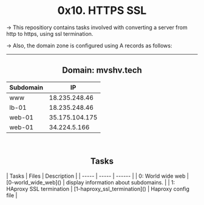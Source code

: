 <center><h1>0x10. HTTPS SSL</h1></center>

-> This repositiory contains tasks involved with converting a server from http to https, using ssl termination.

-> Also, the domain zone is configured using A records as follows:

---
<center><h2>Domain: mvshv.tech </h2></center>

| Subdomain | IP |
| --------- | ---- |
| www | 18.235.248.46 |
| lb-01 | 18.235.248.46 |
| web-01 | 35.175.104.175 |
| web-01 | 34.224.5.166 |

<br>


<center><h2> Tasks </h2></center>
| Tasks | Files | Description |
| ----- | ----- | ------ |
| 0:  World wide web | [0-world_wide_web]() | display information about subdomains. |
| 1: HAproxy SSL termination | [1-haproxy_ssl_termination]() | Haproxy config file |
